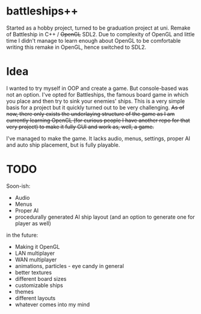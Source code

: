 # battleships++

Started as a hobby project, turned to be graduation project at uni. Remake of Battleship in C++ / ~~OpenGL~~ SDL2. Due to complexity of OpenGL and little time I didn't manage to learn enough about OpenGL to be comfortable writing this remake in OpenGL, hence switched to SDL2.

# Idea

I wanted to try myself in OOP and create a game. But console-based was not an option. 
I've opted for Battleships, the famous board game in which you place and then try to sink your enemies' ships. 
This is a very simple basis for a project but it quickly turned out to be very challenging. ~~As of now, there only exists the underlaying structure of the game as I am currently learning OpenGL (for curious people I have another repo for that very project)
to make it fully GUI and work as, well, a game.~~

I've managed to make the game. It lacks audio, menus, settings, proper AI and auto ship placement, but is fully playable.

# TODO
Soon-ish:
- Audio
- Menus
- Proper AI
- procedurally generated AI ship layout (and an option to generate one for player as well)

in the future:
- Making it OpenGL
- LAN multiplayer
- WAN multiplayer
- animations, particles - eye candy in general
- better textures
- different board sizes
- customizable ships
- themes
- different layouts
- whatever comes into my mind

